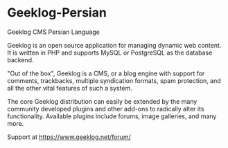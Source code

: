 # Geeklog-Persian
Geeklog CMS Persian Language

Geeklog is an open source application for managing dynamic web content. It is written in PHP and supports MySQL or PostgreSQL as the database backend.

"Out of the box", Geeklog is a CMS, or a blog engine with support for comments, trackbacks, multiple syndication formats, spam protection, and all the other vital features of such a system.

The core Geeklog distribution can easily be extended by the many community developed plugins and other add-ons to radically alter its functionality. Available plugins include forums, image galleries, and many more.

Support at https://www.geeklog.net/forum/
